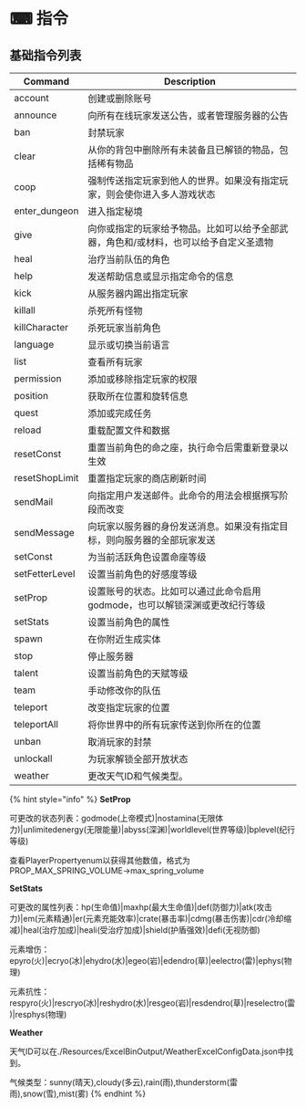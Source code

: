 # ⌨ 指令

## 基础指令列表

| Command        | Description                                 |
| -------------- | ------------------------------------------- |
| account        | 创建或删除账号                                     |
| announce       | 向所有在线玩家发送公告，或者管理服务器的公告                      |
| ban            | 封禁玩家                                        |
| clear          | 从你的背包中删除所有未装备且已解锁的物品，包括稀有物品                 |
| coop           | 强制传送指定玩家到他人的世界。如果没有指定玩家，则会使你进入多人游戏状态        |
| enter\_dungeon | 进入指定秘境                                      |
| give           | 向你或指定的玩家给予物品。比如可以给予全部武器，角色和/或材料，也可以给予自定义圣遗物 |
| heal           | 治疗当前队伍的角色                                   |
| help           | 发送帮助信息或显示指定命令的信息                            |
| kick           | 从服务器内踢出指定玩家                                 |
| killall        | 杀死所有怪物                                      |
| killCharacter  | 杀死玩家当前角色                                    |
| language       | 显示或切换当前语言                                   |
| list           | 查看所有玩家                                      |
| permission     | 添加或移除指定玩家的权限                                |
| position       | 获取所在位置和旋转信息                                 |
| quest          | 添加或完成任务                                     |
| reload         | 重载配置文件和数据                                   |
| resetConst     | 重置当前角色的命之座，执行命令后需重新登录以生效                    |
| resetShopLimit | 重置指定玩家的商店刷新时间                               |
| sendMail       | 向指定用户发送邮件。此命令的用法会根据撰写阶段而改变                  |
| sendMessage    | 向玩家以服务器的身份发送消息。如果没有指定目标，则向服务器的全部玩家发送        |
| setConst       | 为当前活跃角色设置命座等级                               |
| setFetterLevel | 设置当前角色的好感度等级                                |
| setProp        | 设置账号的状态。比如可以通过此命令启用godmode，也可以解锁深渊或更改纪行等级   |
| setStats       | 设置当前角色的属性                                   |
| spawn          | 在你附近生成实体                                    |
| stop           | 停止服务器                                       |
| talent         | 设置当前角色的天赋等级                                 |
| team           | 手动修改你的队伍                                    |
| teleport       | 改变指定玩家的位置                                   |
| teleportAll    | 将你世界中的所有玩家传送到你所在的位置                         |
| unban          | 取消玩家的封禁                                     |
| unlockall      | 为玩家解锁全部开放状态                                 |
| weather        | 更改天气ID和气候类型。                                |

{% hint style="info" %}
**SetProp**

可更改的状态列表：godmode(上帝模式)|nostamina(无限体力)|unlimitedenergy(无限能量)|abyss(深渊)|worldlevel(世界等级)|bplevel(纪行等级)

查看PlayerPropertyenum以获得其他数值，格式为PROP\_MAX\_SPRING\_VOLUME->max\_spring\_volume

**SetStats**

可更改的属性列表：hp(生命值)|maxhp(最大生命值)|def(防御力)|atk(攻击力)|em(元素精通)|er(元素充能效率)|crate(暴击率)|cdmg(暴击伤害)|cdr(冷却缩减)|heal(治疗加成)|heali(受治疗加成)|shield(护盾强效)|defi(无视防御)

元素增伤：epyro(火)|ecryo(冰)|ehydro(水)|egeo(岩)|edendro(草)|eelectro(雷)|ephys(物理)

元素抗性：respyro(火)|rescryo(冰)|reshydro(水)|resgeo(岩)|resdendro(草)|reselectro(雷)|resphys(物理)

**Weather**

天气ID可以在./Resources/ExcelBinOutput/WeatherExcelConfigData.json中找到。

气候类型：sunny(晴天),cloudy(多云),rain(雨),thunderstorm(雷雨),snow(雪),mist(雾)
{% endhint %}
